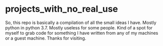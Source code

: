# projects_with_no_real_use
So, this repo is basically a compilation of all the small ideas I have.
Mostly python in python 3.7. Mostly useless for some people.
Kind of a spot for myself to grab code for something I have written from any of my machines or a guest machine.
Thanks for visiting.

